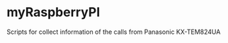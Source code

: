 myRaspberryPI
=============

Scripts for collect information of the calls from Panasonic KX-TEM824UA

